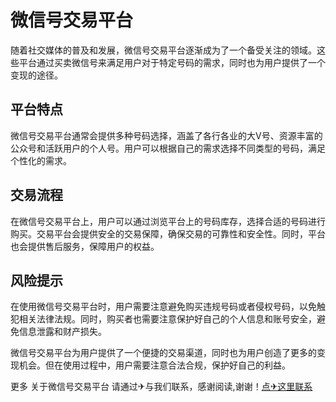 # 微信号交易平台

随着社交媒体的普及和发展，微信号交易平台逐渐成为了一个备受关注的领域。这些平台通过买卖微信号来满足用户对于特定号码的需求，同时也为用户提供了一个变现的途径。

## 平台特点

微信号交易平台通常会提供多种号码选择，涵盖了各行各业的大V号、资源丰富的公众号和活跃用户的个人号。用户可以根据自己的需求选择不同类型的号码，满足个性化的需求。

## 交易流程

在微信号交易平台上，用户可以通过浏览平台上的号码库存，选择合适的号码进行购买。交易平台会提供安全的交易保障，确保交易的可靠性和安全性。同时，平台也会提供售后服务，保障用户的权益。

## 风险提示

在使用微信号交易平台时，用户需要注意避免购买违规号码或者侵权号码，以免触犯相关法律法规。同时，购买者也需要注意保护好自己的个人信息和账号安全，避免信息泄露和财产损失。

微信号交易平台为用户提供了一个便捷的交易渠道，同时也为用户创造了更多的变现机会。但在使用过程中，用户需要注意合法合规，保护好自己的利益。

更多 关于微信号交易平台 请通过✈与我们联系，感谢阅读,谢谢！[点✈这里联系](https://sim.k02.cc)